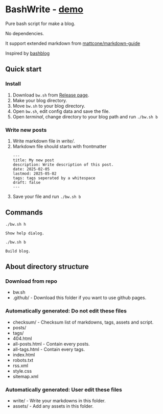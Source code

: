 # BashWrite - [demo](https://raycc51.github.io/BashWrite/)

Pure bash script for make a blog. 

No dependencies. 

It support extended markdown from [mattcone/markdown-guide](https://github.com/mattcone/markdown-guide)

Inspired by [bashblog](https://github.com/cfenollosa/bashblog)

## Quick start

### Install

1. Download `bw.sh` from [Release page](https://github.com/RayCC51/BashWrite/releases).
2. Make your blog directory. 
3. Move `bw.sh` to your blog directory. 
4. Open `bw.sh`, edit config data and save the file.
5. Open *terminal*, change directory to your blog path and run `./bw.sh b`

### Write new posts

1. Write markdown file in *write/*.
2. Markdown file should starts with frontmatter
    ```
    ---
    title: My new post
    description: Write description of this post. 
    date: 2025-02-05
    lastmod: 2025-05-02
    tags: tags seperated by a whitespace
    draft: false
    ---
    ```
3. Save your file and run `./bw.sh b`

## Commands

`./bw.sh h`

    Show help dialog. 
    
`./bw.sh b`

    Build blog. 

## About directory structure

### Download from repo

- bw.sh
- .github/ - Download this folder if you want to use github pages.

### Automatically generated: Do not edit these files

- checksum/ - Checksum list of markdowns, tags, assets and script.
- posts/
- tags/
- 404.html
- all-posts.html - Contain every posts.
- all-tags.html - Contain every tags.
- index.html
- robots.txt
- rss.xml
- style.css
- sitemap.xml

### Automatically generated: User edit these files

- write/ - Write your markdowns in this folder.
- assets/ - Add any assets in this folder. 
